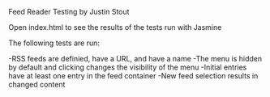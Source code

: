 Feed Reader Testing by Justin Stout

Open index.html to see the results of the tests run with Jasmine

The following tests are run:

-RSS feeds are definied, have a URL, and have a name
-The menu is hidden by default and clicking changes the visibility of the menu
-Initial entries have at least one entry in the feed container
-New feed selection results in changed content